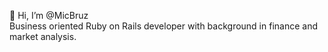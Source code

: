 👋 Hi, I’m @MicBruz  
Business oriented Ruby on Rails developer with background in finance and market analysis.
